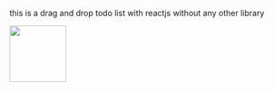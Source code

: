 this is a drag and drop todo list with reactjs without any other library

<img align="left" width="100" height="100" src="/home/neda/Documents/DailyProject/reactjs-todo-list/node_modules/Project View.png">

